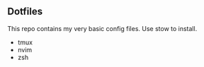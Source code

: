 ## Dotfiles

This repo contains my very basic config files. Use stow to install.

- tmux
- nvim
- zsh
